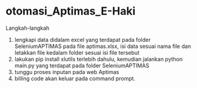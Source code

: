 # otomasi_Aptimas_E-Haki

Langkah-langkah
1. lengkapi data didalam excel yang terdapat pada folder SeleniumAPTIMAS pada file aptimas.xlsx, isi data sesuai nama file dan letakkan file kedalam folder sesuai isi file tersebut
2. lakukan pip install xlutils terlebih dahulu, kemudian jalankan python main.py yang terdapat pada folder SeleniumAPTIMAS
3. tunggu proses inputan pada web Aptimas
4. billing code akan keluar pada command prompt.